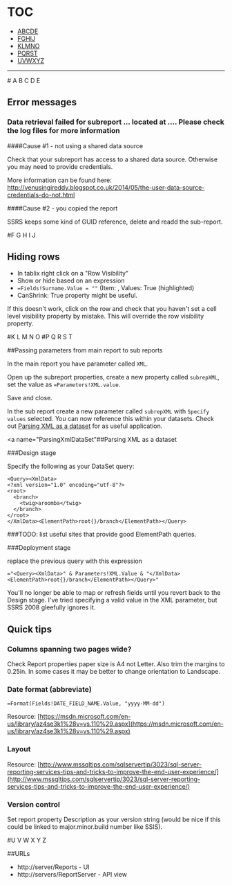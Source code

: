 # TOC

* [ABCDE](#AtoE)
* [FGHIJ](#FtoJ)
* [KLMNO](#KtoO)
* [PQRST](#PtoV)
* [UVWXYZ](#UtoZ)

----

<a name="AtoE">
# A B C D E
</a>

## Error messages

### Data retrieval failed for subreport ... located at .... Please check the log files for more information

####Cause #1 - not using a shared data source

Check that your subreport has access to a shared data source. Otherwise you may need to provide credentials.

More information can be found here: http://venusingireddy.blogspot.co.uk/2014/05/the-user-data-source-credentials-do-not.html

####Cause #2 - you copied the report

SSRS keeps some kind of GUID reference, delete and readd the sub-report.

<a name="FtoJ">
#F G H I J
</a>

## Hiding rows

- In tablix right click on a "Row Visibility"
- Show or hide based on an expression
- `=Fields!Surname.Value = ""` (Item: <All>, Values: True (highlighted)
- CanShrink: True property might be useful.

If this doesn't work, click on the row and check that you haven't set a cell level visibility property by mistake. This will override the row visibility property.

<a name="KtoO">
#K L M N O
</a>


<a name="PtoV">
#P Q R S T
</a>

##Passing parameters from main report to sub reports

In the main report you have parameter called ```XML```.

Open up the subreport properties, create a new property called ```subrepXML```, set the value as ```=Parameters!XML.value```.

Save and close.

In the sub report create a new parameter called ```subrepXML``` with ```Specify values``` selected. You can now reference this within your datasets. Check out [Parsing XML as a dataset](#ParsingXmlDataSet) for as useful application.


<a name="ParsingXmlDataSet"##Parsing XML as a dataset</a>

###Design stage

Specify the following as your DataSet query:

```
<Query><XmlData>
<?xml version="1.0" encoding="utf-8"?>
<root>
  <branch>
    <twig>aroomba</twig>
  </branch>
</root>
</XmlData><ElementPath>root{}/branch</ElementPath></Query>
```

###TODO: list useful sites that provide good ElementPath queries.

###Deployment stage

replace the previous query with this expression

```
="<Query><XmlData>" & Parameters!XML.Value & "</XmlData><ElementPath>root{}/branch</ElementPath></Query>"
```

You'll no longer be able to map or refresh fields until you revert back to the Design stage. I've tried specifying a valid value in the XML parameter, but SSRS 2008 gleefully ignores it.

## Quick tips

### Columns spanning two pages wide? 

Check Report properties paper size is A4 not Letter. Also trim the margins to 0.25in. In some cases it may be better to change orientation to Landscape.

### Date format (abbreviate)

```=Format(Fields!DATE_FIELD_NAME.Value, "yyyy-MM-dd")```

Resource:
[https://msdn.microsoft.com/en-us/library/az4se3k1%28v=vs.110%29.aspx](https://msdn.microsoft.com/en-us/library/az4se3k1%28v=vs.110%29.aspx)

### Layout

Resource:
[http://www.mssqltips.com/sqlservertip/3023/sql-server-reporting-services-tips-and-tricks-to-improve-the-end-user-experience/](http://www.mssqltips.com/sqlservertip/3023/sql-server-reporting-services-tips-and-tricks-to-improve-the-end-user-experience/)
### Version control

Set report property Description as your version string (would be nice if this could be linked to major.minor.build number like SSIS).

<a name="UtoZ"/>
#U V W X Y Z

##URLs

- http://server/Reports - UI
- http://servers/ReportServer - API view
